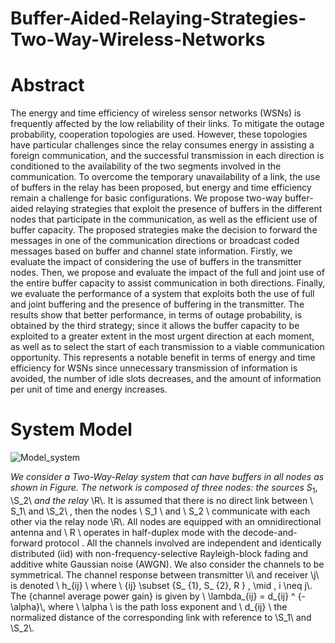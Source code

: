 # Buffer-Aided-Relaying-Strategies-Two-Way-Wireless-Networks

# Abstract
The energy and time efficiency of wireless sensor networks (WSNs) is frequently affected by the low reliability of their links. To mitigate the outage probability, cooperation topologies are used. However, these topologies have particular challenges since the relay consumes energy in assisting a foreign communication, and the successful transmission in each direction is conditioned to the availability of the two segments involved in the communication. To overcome the temporary unavailability of a link, the use of buffers in the relay has been proposed, but energy and time efficiency remain a challenge for basic configurations. We propose two-way buffer-aided relaying strategies that exploit the presence of buffers in the different nodes that participate in the communication, as well as the efficient use of buffer capacity. The proposed strategies make the decision to forward the messages in one of the communication directions or broadcast coded messages based on buffer and channel state information. Firstly, we evaluate the impact of considering the use of buffers in the transmitter nodes. Then, we propose and evaluate the impact of the full and joint use of the entire buffer capacity to assist communication in both directions. Finally, we evaluate the performance of a system that exploits both the use of full and joint buffering and the presence of buffering in the transmitter. The results show that better performance, in terms of outage probability, is obtained by the third strategy; since it allows the buffer capacity to be exploited to a greater extent in the most urgent direction at each moment, as well as to select the start of each transmission to a viable communication opportunity. This represents a notable benefit in terms of energy and time efficiency for WSNs since unnecessary transmission of information is avoided, the number of idle slots decreases, and the amount of information per unit of time and energy increases.

 # System Model 
 ![Model_system](https://user-images.githubusercontent.com/110578891/193143062-4ec7e8f0-2557-4f36-8bb2-4c3090d177fd.jpg)
 
  *We consider a Two-Way-Relay system that can have buffers in all nodes as shown in Figure. The network is composed of three nodes: the sources* $S_1$, \\S_2\\ *and the relay* \\R\\. It is assumed that there is no direct link between \\ S_1\\  and  \\S_2\\ , then the nodes \\ S_1 \\ and \\ S_2 \\ communicate with each other via the relay node \\R\\.  All nodes are equipped with an omnidirectional antenna and \\ R \\ operates in half-duplex mode with the decode-and-forward protocol  . All the channels involved are independent and identically distributed (iid) with non-frequency-selective Rayleigh-block fading and additive white Gaussian noise (AWGN). We also consider the channels to be symmetrical. 
The channel response between transmitter \\i\\ and receiver \\j\\ is denoted \\ h_{ij} \\ where \\ \{ij\} \subset \{S_ {1}, S_ {2}, R \} \, \mid \, i \neq j\\. The {channel average power gain} is given by \\ \lambda_{ij} = d_{ij} ^ {-\alpha}\\, where \\ \alpha \\ is the path loss exponent and \\ d_{ij} \\ the normalized distance of the corresponding link with reference to \\S_1\\ and \\S_2\\.
